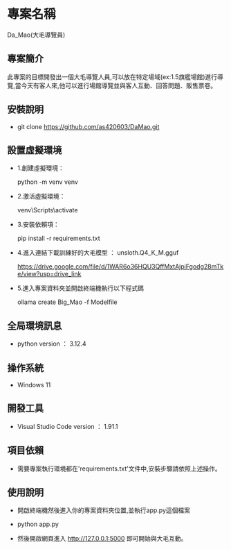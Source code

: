 # 專案名稱

Da_Mao(大毛導覽員)

## 專案簡介

此專案的目標開發出一個大毛導覽人員,可以放在特定場域(ex:1.5旗艦場館)進行導覽,當今天有客人來,他可以進行場館導覽並與客人互動、回答問題、販售票卷。

## 安裝說明

- git clone https://github.com/as420603/DaMao.git

## 設置虛擬環境

- 1.創建虛擬環境：
    
    python -m venv venv

- 2.激活虛擬環境：

    venv\Scripts\activate

- 3.安裝依賴項：

    pip install -r requirements.txt

- 4.進入連結下載訓練好的大毛模型 ： unsloth.Q4_K_M.gguf

  https://drive.google.com/file/d/1WAR6o36HQU3QffMxtAjpiFgodg28mTke/view?usp=drive_link

- 5.進入專案資料夾並開啟終端機執行以下程式碼

  ollama create Big_Mao -f Modelfile



## 全局環境訊息

- python version ： 3.12.4

## 操作系統

- Windows 11

## 開發工具

- Visual Studio Code version ： 1.91.1

## 項目依賴

- 需要專案執行環境都在'requirements.txt'文件中,安裝步驟請依照上述操作。

## 使用說明

- 開啟終端機然後進入你的專案資料夾位置,並執行app.py這個檔案

- python app.py 

- 然後開啟網頁進入 http://127.0.0.1:5000 即可開始與大毛互動。

